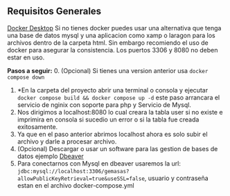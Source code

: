 ## Requisitos Generales
 [Docker Desktop](https://www.docker.com/products/docker-desktop/)
 Si no tienes docker puedes usar una alternativa que tenga una base de datos mysql y una aplicacion como xamp o laragon para los archivos dentro de la carpeta html. Sin embargo recomiendo el uso de docker para asegurar la consistencia.
Los puertos 3306 y 8080 no deben estar en uso.

**Pasos a seguir:**
 0. (Opcional) Si tienes una version anterior usa `docker compose down`
 1. *En la carpeta del proyecto abrir una terminal o consola y ejecutar `docker compose build && docker compose up -d` este paso arrancara el servicio de nginix con soporte para php y Servicio de Mysql.
 2. Nos dirigimos a localhost:8080 lo cual creara la tabla user si no existe e imprimira en consola si sucedio un error o si la tabla fue creada exitosamente.
 3. Ya que en el paso anterior abrimos localhost ahora es solo subir el archivo y darle a procesar archivo.
 4. (Opcional) Descargar o usar un software para las gestion de bases de datos ejemplo [Dbeaver](https://dbeaver.io/download/)
 5. Para conectarnos con Mysql en dbeaver usaremos la url: `jdbc:mysql://localhost:3306/gemasas?allowPublicKeyRetrieval=true&useSSL=false`, usuario y contraseña estan en el archivo docker-compose.yml
